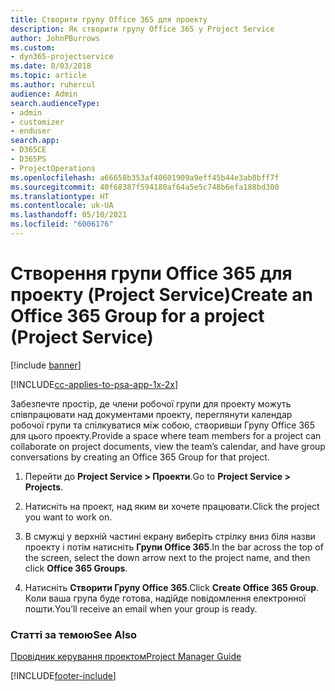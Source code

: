 ```yaml
---
title: Створити групу Office 365 для проекту
description: Як створити групу Office 365 у Project Service
author: JohnPBurrows
ms.custom:
- dyn365-projectservice
ms.date: 8/03/2018
ms.topic: article
ms.author: ruhercul
audience: Admin
search.audienceType:
- admin
- customizer
- enduser
search.app:
- D365CE
- D365PS
- ProjectOperations
ms.openlocfilehash: a66658b353af40601909a9eff45b44e3ab8bff7f
ms.sourcegitcommit: 40f68387f594180af64a5e5c748b6efa188bd300
ms.translationtype: HT
ms.contentlocale: uk-UA
ms.lasthandoff: 05/10/2021
ms.locfileid: "6006176"
---
```

# <a name="create-an-office-365-group-for-a-project-project-service"></a><span data-ttu-id="85530-103">Створення групи Office 365 для проекту (Project Service)</span><span class="sxs-lookup"><span data-stu-id="85530-103">Create an Office 365 Group for a project (Project Service)</span></span>

[!include [banner](../includes/psa-now-project-operations.md)]

[!INCLUDE[cc-applies-to-psa-app-1x-2x](../includes/cc-applies-to-psa-app-1x-2x.md)]

<span data-ttu-id="85530-104">Забезпечте простір, де члени робочої групи для проекту можуть співпрацювати над документами проекту, переглянути календар робочої групи та спілкуватися між собою, створивши Групу Office 365 для цього проекту.</span><span class="sxs-lookup"><span data-stu-id="85530-104">Provide a space where team members for a project can collaborate on project documents, view the team’s calendar, and have group conversations by creating an Office 365 Group for that project.</span></span>  
  
1.  <span data-ttu-id="85530-105">Перейти до **Project Service > Проекти**.</span><span class="sxs-lookup"><span data-stu-id="85530-105">Go to **Project Service > Projects**.</span></span>  
  
2.  <span data-ttu-id="85530-106">Натисніть на проект, над яким ви хочете працювати.</span><span class="sxs-lookup"><span data-stu-id="85530-106">Click the project you want to work on.</span></span>  
  
3.  <span data-ttu-id="85530-107">В смужці у верхній частині екрану виберіть стрілку вниз біля назви проекту і потім натисніть **Групи Office 365**.</span><span class="sxs-lookup"><span data-stu-id="85530-107">In the bar across the top of the screen, select the down arrow next to the project name, and then click **Office 365 Groups**.</span></span>  
  
4.  <span data-ttu-id="85530-108">Натисніть **Створити Групу Office 365**.</span><span class="sxs-lookup"><span data-stu-id="85530-108">Click **Create Office 365 Group**.</span></span> <span data-ttu-id="85530-109">Коли ваша група буде готова, надійде повідомлення електронної пошти.</span><span class="sxs-lookup"><span data-stu-id="85530-109">You’ll receive an email when your group is ready.</span></span>  
  
### <a name="see-also"></a><span data-ttu-id="85530-110">Статті за темою</span><span class="sxs-lookup"><span data-stu-id="85530-110">See Also</span></span>  
 [<span data-ttu-id="85530-111">Провідник керування проектом</span><span class="sxs-lookup"><span data-stu-id="85530-111">Project Manager Guide</span></span>](../psa/project-manager-guide.md)


[!INCLUDE[footer-include](../includes/footer-banner.md)]